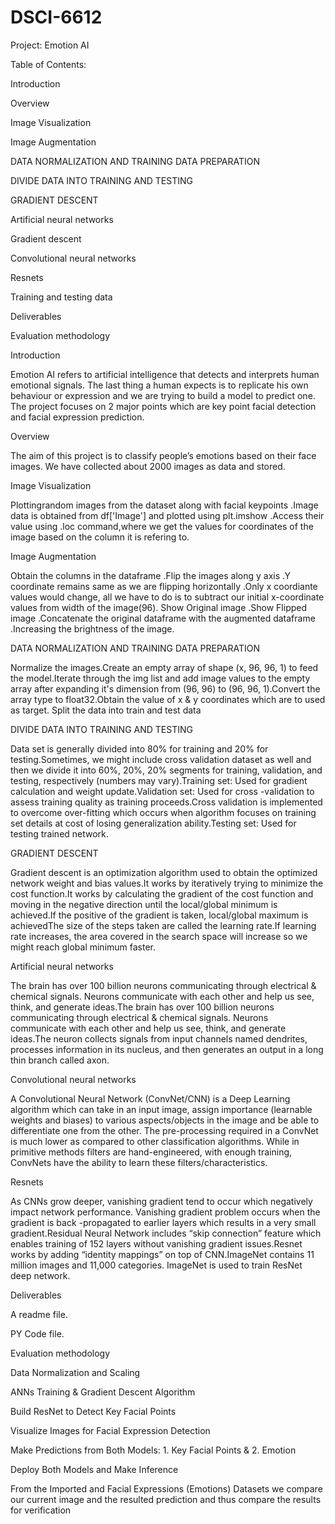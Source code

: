 # DSCI-6612
Project: Emotion AI 

Table of Contents: 

Introduction 

Overview 

Image Visualization 

Image Augmentation 

DATA NORMALIZATION AND TRAINING DATA PREPARATION 

DIVIDE DATA INTO TRAINING AND TESTING 

GRADIENT DESCENT 

Artificial neural networks 

Gradient descent 

Convolutional neural networks 

Resnets 

Training and testing data 

Deliverables 

Evaluation methodology 

 

 

Introduction 

Emotion AI refers to artificial intelligence that detects and interprets human emotional signals. The last thing a human expects is to replicate his own behaviour or expression and we are trying to build a model to predict one. The project focuses on 2 major points which are key point facial detection and facial expression prediction. 

 

Overview 

The aim of this project is to classify people’s emotions based on their face images. We have collected about 2000 images as  data and stored.  

Image Visualization 

Plottingrandom images from the dataset along with facial keypoints .Image data is obtained from df['Image'] and plotted using plt.imshow .Access their value using .loc command,where we get the values for  coordinates of the image based on the column it is refering to. 

 

Image Augmentation 

Obtain the columns in the dataframe .Flip the images along y axis .Y coordinate remains same as we are flipping horizontally .Only x coordiante values would change, all we have to do is to subtract our initial x-coordinate values from width of the image(96). Show Original image .Show Flipped image .Concatenate the original dataframe with the augmented dataframe .Increasing the brightness of the image. 

 

 

DATA NORMALIZATION AND TRAINING DATA PREPARATION 

 Normalize the images.Create an empty array of shape (x, 96, 96, 1) to feed the model.Iterate through the img list and add image values to the empty array after expanding it's dimension from (96, 96) to (96, 96, 1).Convert the array type to float32.Obtain the value of x & y coordinates which are to used as target. Split the data into train and test data 

 

DIVIDE DATA INTO TRAINING AND TESTING 

Data set is generally divided into 80% for training and 20% for testing.Sometimes, we might include cross validation dataset as well and then we divide it into 60%, 20%, 20% segments for training, validation, and testing, respectively (numbers may vary).Training set: Used for gradient calculation and weight update.Validation set: Used for cross -validation to assess training quality as training proceeds.Cross validation is implemented to overcome over-fitting which occurs when algorithm focuses on training set details at cost of losing generalization ability.Testing set: Used for testing trained network. 

 

 

 

 

GRADIENT DESCENT 

Gradient descent is an optimization algorithm used to obtain the optimized network weight and bias values.It works by iteratively trying to minimize the cost function.It works by calculating the gradient of the cost function and moving in the negative direction until the local/global minimum is achieved.If the positive of the gradient is taken, local/global maximum is achievedThe size of the steps taken are called the learning rate.If learning rate increases, the area covered in the search space will increase so we might reach global minimum faster. 

 

Artificial neural networks 

The brain has over 100 billion neurons communicating through electrical & chemical signals. Neurons communicate with each other and help us see, think, and generate ideas.The brain has over 100 billion neurons communicating through electrical & chemical signals. Neurons communicate with each other and help us see, think, and generate ideas.The neuron collects signals from input channels named dendrites, processes information in its nucleus, and then generates an output in a long thin branch called axon. 

 

Convolutional neural networks 

A Convolutional Neural Network (ConvNet/CNN) is a Deep Learning algorithm which can take in an input image, assign importance (learnable weights and biases) to various aspects/objects in the image and be able to differentiate one from the other. The pre-processing required in a ConvNet is much lower as compared to other classification algorithms. While in primitive methods filters are hand-engineered, with enough training, ConvNets have the ability to learn these filters/characteristics. 

 

 

Resnets 

As CNNs grow deeper, vanishing gradient tend to occur which negatively impact network performance. Vanishing gradient problem occurs when the gradient is back -propagated to earlier layers which results in a very small gradient.Residual Neural Network includes “skip connection” feature which enables training of 152 layers without vanishing gradient issues.Resnet works by adding “identity mappings” on top of CNN.ImageNet contains 11 million images and 11,000 categories. ImageNet is used to train ResNet deep network. 

 

Deliverables 

A readme file.  

PY Code file.  

Evaluation methodology 

Data Normalization and Scaling  

ANNs Training & Gradient Descent Algorithm  

Build ResNet to Detect Key Facial Points  

Visualize Images for Facial Expression Detection  

Make Predictions from Both Models: 1. Key Facial Points & 2. Emotion  

Deploy Both Models and Make Inference  

From the Imported and Facial Expressions (Emotions) Datasets we compare our current image and the resulted prediction and thus compare the results for verification 

 

 

 

 

 

 

 

 

 

 

 

 

 

 

 

 

 

 
